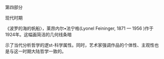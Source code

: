 第四部分

现代时期

《波罗的海的帆船〉，莱昂内尔•法宁格(Lyonel  Feininger,  1871  — 1956 )作于 1924年。这幅画简洁的几何线条暗

示了当代分析哲学的逻st-科学属性。同时，艺术家强调作品的个体性、主观性也是与这一时期大陆哲学一致的。


